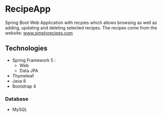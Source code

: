 # RecipeApp
Spring Boot Web Application with recpies which allows browsing as well as adding, updating and deleting selected recipes.
The recipes come from the website: www.simplyrecipes.com


## Technologies
* Spring Framework 5 : 
  * Web
  * Data JPA
* Thymeleaf
* Java 8
* Bootstrap 4

### Database
* MySQL


